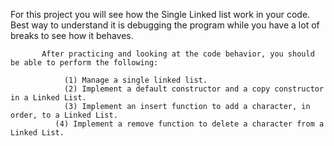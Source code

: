For this project you will see how the Single Linked list work in your code. Best way to understand it is debugging the program while you have a lot of breaks to see how it behaves.   
           
           After practicing and looking at the code behavior, you should be able to perform the following:
           
	            (1) Manage a single linked list.
	            (2) Implement a default constructor and a copy constructor in a Linked List.
	            (3) Implement an insert function to add a character, in order, to a Linked List.
              (4) Implement a remove function to delete a character from a Linked List.
